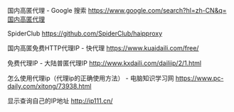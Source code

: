 

国内高匿代理 - Google 搜索
https://www.google.com/search?hl=zh-CN&q=国内高匿代理

SpiderClub
https://github.com/SpiderClub/haipproxy

国内高匿免费HTTP代理IP - 快代理
https://www.kuaidaili.com/free/

免费代理IP - 大陆普匿代理IP 
http://www.kxdaili.com/dailiip/2/1.html

怎么使用代理ip（代理ip的正确使用方法） - 电脑知识学习网
https://www.pc-daily.com/xitong/73938.html

显示查询自己的IP地址
http://ip111.cn/

